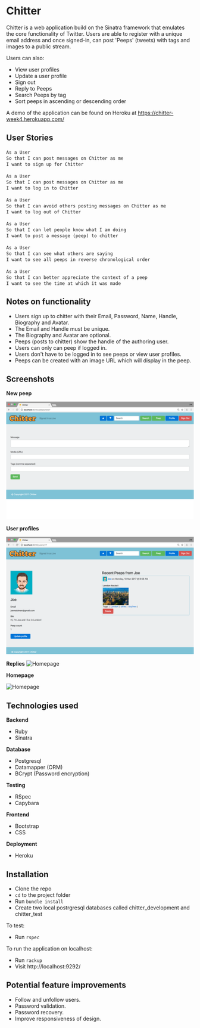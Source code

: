 Chitter
=======

Chitter is a web application build on the Sinatra framework that emulates the core functionality of Twitter. Users are able to register with a unique email address and once signed-in, can post 'Peeps' (tweets) with tags and images to a public stream.

Users can also:
- View user profiles
- Update a user profile
- Sign out
- Reply to Peeps
- Search Peeps by tag
- Sort peeps in ascending or descending order

A demo of the application can be found on Heroku at https://chitter-week4.herokuapp.com/

## User Stories
```
As a User
So that I can post messages on Chitter as me
I want to sign up for Chitter

As a User
So that I can post messages on Chitter as me
I want to log in to Chitter

As a User
So that I can avoid others posting messages on Chitter as me
I want to log out of Chitter

As a User
So that I can let people know what I am doing  
I want to post a message (peep) to chitter

As a User
So that I can see what others are saying  
I want to see all peeps in reverse chronological order

As a User
So that I can better appreciate the context of a peep
I want to see the time at which it was made
```

## Notes on functionality
* Users sign up to chitter with their Email, Password, Name,  Handle, Biography and Avatar.
* The Email and Handle must be unique.
* The Biography and Avatar are optional.
* Peeps (posts to chitter) show the handle of the authoring user.
* Users can only can peep if logged in.
* Users don't have to be logged in to see peeps or view user profiles.
* Peeps can be created with an image URL which will display in the peep.

## Screenshots
**New peep**

![Peeps](https://github.com/joemaidman/chitter-challenge/blob/master/screenshots/peep.png)

**User profiles**

![Profile](https://github.com/joemaidman/chitter-challenge/blob/master/screenshots/profile.png)

**Replies**
![Homepage](htt)

**Homepage**

![Homepage](htt)

## Technologies used
**Backend**
- Ruby
- Sinatra

**Database**
- Postgresql
- Datamapper (ORM)
- BCrypt (Password encryption)

**Testing**
- RSpec
- Capybara

**Frontend**
- Bootstrap
- CSS

**Deployment**
- Heroku

## Installation
- Clone the repo
- `cd` to the project folder
- Run `bundle install`
- Create two local postrgresql databases called chitter_development and chitter_test

To test:
- Run `rspec`

To run the application on localhost:
- Run `rackup`
- Visit http://localhost:9292/

## Potential feature improvements
* Follow and unfollow users.
* Password validation.
* Password recovery.
* Improve responsiveness of design.
